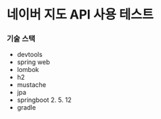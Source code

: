 # 네이버 지도 API 사용 테스트

### 기술 스택
- devtools
- spring web
- lombok
- h2
- mustache
- jpa
- springboot 2. 5. 12
- gradle